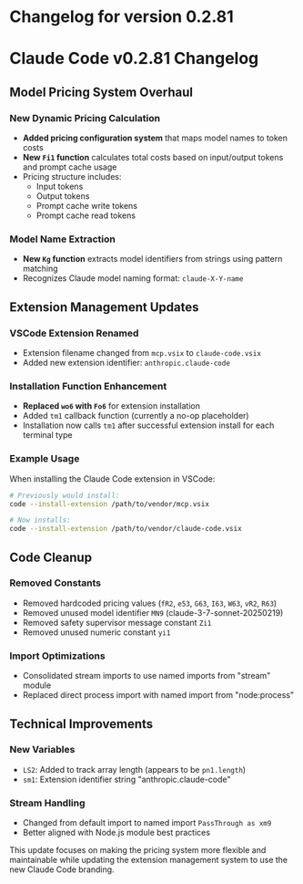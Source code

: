 # Changelog for version 0.2.81

# Claude Code v0.2.81 Changelog

## Model Pricing System Overhaul

### New Dynamic Pricing Calculation
- **Added pricing configuration system** that maps model names to token costs
- **New `Fi1` function** calculates total costs based on input/output tokens and prompt cache usage
- Pricing structure includes:
  - Input tokens
  - Output tokens
  - Prompt cache write tokens
  - Prompt cache read tokens

### Model Name Extraction
- **New `Kg` function** extracts model identifiers from strings using pattern matching
- Recognizes Claude model naming format: `claude-X-Y-name`

## Extension Management Updates

### VSCode Extension Renamed
- Extension filename changed from `mcp.vsix` to `claude-code.vsix`
- Added new extension identifier: `anthropic.claude-code`

### Installation Function Enhancement
- **Replaced `wo6` with `Fo6`** for extension installation
- Added `tm1` callback function (currently a no-op placeholder)
- Installation now calls `tm1` after successful extension install for each terminal type

### Example Usage
When installing the Claude Code extension in VSCode:
```bash
# Previously would install:
code --install-extension /path/to/vendor/mcp.vsix

# Now installs:
code --install-extension /path/to/vendor/claude-code.vsix
```

## Code Cleanup

### Removed Constants
- Removed hardcoded pricing values (`fR2`, `e53`, `G63`, `I63`, `W63`, `vR2`, `R63`)
- Removed unused model identifier `MN9` (claude-3-7-sonnet-20250219)
- Removed safety supervisor message constant `Zi1`
- Removed unused numeric constant `yi1`

### Import Optimizations
- Consolidated stream imports to use named imports from "stream" module
- Replaced direct process import with named import from "node:process"

## Technical Improvements

### New Variables
- `LS2`: Added to track array length (appears to be `pn1.length`)
- `sm1`: Extension identifier string "anthropic.claude-code"

### Stream Handling
- Changed from default import to named import `PassThrough as xm9`
- Better aligned with Node.js module best practices

This update focuses on making the pricing system more flexible and maintainable while updating the extension management system to use the new Claude Code branding.
